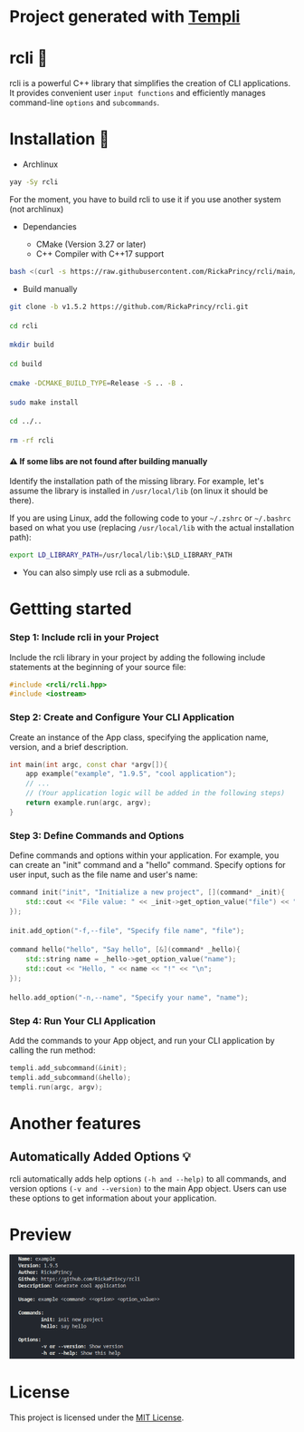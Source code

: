 # Project generated with [Templi](https://github.com/RickaPrincy/Templi)

# rcli :wrench:

rcli is a powerful C++ library that simplifies the creation of CLI applications. It provides convenient user `input functions` and efficiently manages command-line `options` and `subcommands`. 

# Installation :seedling:

- Archlinux

```bash
yay -Sy rcli 
```
For the moment, you have to build rcli to use it if you use another system (not archlinux)

- Dependancies

    - CMake (Version 3.27 or later)
    - C++ Compiler with C++17 support

```bash
bash <(curl -s https://raw.githubusercontent.com/RickaPrincy/rcli/main/install.sh)
```

- Build manually

```bash
git clone -b v1.5.2 https://github.com/RickaPrincy/rcli.git

cd rcli

mkdir build

cd build

cmake -DCMAKE_BUILD_TYPE=Release -S .. -B .

sudo make install

cd ../..

rm -rf rcli 
```
#### :warning: If some libs are not found after building manually

Identify the installation path of the missing library. For example, let's assume the library is installed in `/usr/local/lib` (on linux it should be there).

If you are using Linux, add the following code to your `~/.zshrc` or `~/.bashrc` based on what you use (replacing `/usr/local/lib` with the actual installation path):

```bash
export LD_LIBRARY_PATH=/usr/local/lib:\$LD_LIBRARY_PATH
```

- You can also simply use rcli as a submodule.


# Gettting started

### Step 1: Include rcli in your Project

Include the rcli library in your project by adding the following include statements at the beginning of your source file:

```cpp
#include <rcli/rcli.hpp>
#include <iostream>
```

### Step 2: Create and Configure Your CLI Application

Create an instance of the App class, specifying the application name, version, and a brief description.

```cpp
int main(int argc, const char *argv[]){
    app example("example", "1.9.5", "cool application");
    // ...
    // (Your application logic will be added in the following steps)
    return example.run(argc, argv);
}
```
### Step 3: Define Commands and Options

Define commands and options within your application. For example, you can create an "init" command and a "hello" command. Specify options for user input, such as the file name and user's name:

```cpp
command init("init", "Initialize a new project", [](command* _init){
    std::cout << "File value: " << _init->get_option_value("file") << "\n";
});

init.add_option("-f,--file", "Specify file name", "file");

command hello("hello", "Say hello", [&](command* _hello){
    std::string name = _hello->get_option_value("name");
    std::cout << "Hello, " << name << "!" << "\n";
});

hello.add_option("-n,--name", "Specify your name", "name");
```

### Step 4: Run Your CLI Application

Add the commands to your App object, and run your CLI application by calling the run method:

```cpp
templi.add_subcommand(&init);
templi.add_subcommand(&hello);
templi.run(argc, argv);
```

# Another features 

## Automatically Added Options :bulb:

rcli automatically adds help options `(-h and --help)` to all commands, and version options `(-v and --version)` to the main App object. Users can use these options to get information about your application.

# Preview

![Example0](./images/default_color.png)

# License 

This project is licensed under the [MIT License](LICENSE).
